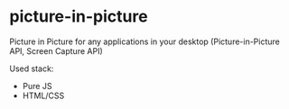 # picture-in-picture
Picture in Picture for any applications in your desktop (Picture-in-Picture API, Screen Capture API)

Used stack: 
 - Pure JS
 - HTML/CSS
